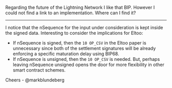 Regarding the future of the Lightning Network I like that BIP. However I could not find a link to an implementation. Where can I find it?

***

I notice that the nSequence for the input under consideration is kept inside the signed data. Interesting to consider the implications for Eltoo:

* If nSequence is signed, then the `10 OP_CSV` in the Eltoo paper is unnecessary since both of the settlement signatures will be already enforcing a specific maturation delay using BIP68.
* If nSequence is unsigned, then the `10 OP_CSV` is needed. But, perhaps leaving nSequence unsigned opens the door for more flexibility in other smart contract schemes.

Cheers - @markblundeberg